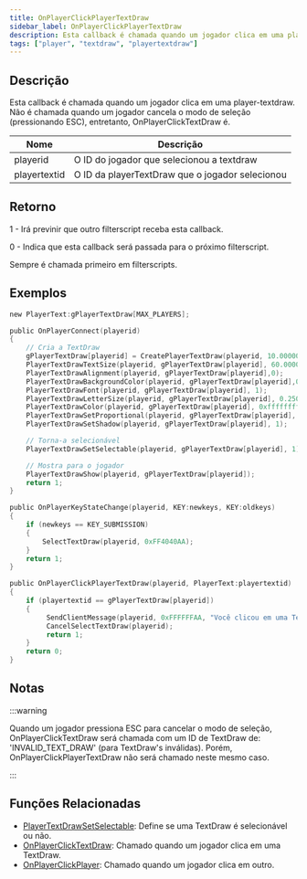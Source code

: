 ```yaml
---
title: OnPlayerClickPlayerTextDraw
sidebar_label: OnPlayerClickPlayerTextDraw
description: Esta callback é chamada quando um jogador clica em uma player-textdraw.
tags: ["player", "textdraw", "playertextdraw"]
---
```


## Descrição

Esta callback é chamada quando um jogador clica em uma player-textdraw. Não é chamada quando um jogador cancela o modo de seleção (pressionando ESC), entretanto, OnPlayerClickTextDraw é.

| Nome         | Descrição                                       |
| ------------ | ----------------------------------------------- |
| playerid     | O ID do jogador que selecionou a textdraw       |
| playertextid | O ID da playerTextDraw que o jogador selecionou |

## Retorno

1 - Irá previnir que outro filterscript receba esta callback.

0 - Indica que esta callback será passada para o próximo filterscript.

Sempre é chamada primeiro em filterscripts.

## Exemplos

```c
new PlayerText:gPlayerTextDraw[MAX_PLAYERS];

public OnPlayerConnect(playerid)
{
    // Cria a TextDraw
    gPlayerTextDraw[playerid] = CreatePlayerTextDraw(playerid, 10.000000, 141.000000, "MinhaTXD");
    PlayerTextDrawTextSize(playerid, gPlayerTextDraw[playerid], 60.000000, 20.000000);
    PlayerTextDrawAlignment(playerid, gPlayerTextDraw[playerid],0);
    PlayerTextDrawBackgroundColor(playerid, gPlayerTextDraw[playerid],0x000000ff);
    PlayerTextDrawFont(playerid, gPlayerTextDraw[playerid], 1);
    PlayerTextDrawLetterSize(playerid, gPlayerTextDraw[playerid], 0.250000, 1.000000);
    PlayerTextDrawColor(playerid, gPlayerTextDraw[playerid], 0xffffffff);
    PlayerTextDrawSetProportional(playerid, gPlayerTextDraw[playerid], 1);
    PlayerTextDrawSetShadow(playerid, gPlayerTextDraw[playerid], 1);

    // Torna-a selecionável
    PlayerTextDrawSetSelectable(playerid, gPlayerTextDraw[playerid], 1);

    // Mostra para o jogador
    PlayerTextDrawShow(playerid, gPlayerTextDraw[playerid]);
    return 1;
}

public OnPlayerKeyStateChange(playerid, KEY:newkeys, KEY:oldkeys)
{
    if (newkeys == KEY_SUBMISSION)
    {
        SelectTextDraw(playerid, 0xFF4040AA);
    }
    return 1;
}

public OnPlayerClickPlayerTextDraw(playerid, PlayerText:playertextid)
{
    if (playertextid == gPlayerTextDraw[playerid])
    {
         SendClientMessage(playerid, 0xFFFFFFAA, "Você clicou em uma TextDraw.");
         CancelSelectTextDraw(playerid);
         return 1;
    }
    return 0;
}
```

## Notas

:::warning

Quando um jogador pressiona ESC para cancelar o modo de seleção, OnPlayerClickTextDraw será chamada com um ID de TextDraw de: 'INVALID_TEXT_DRAW' (para TextDraw's inválidas). Porém, OnPlayerClickPlayerTextDraw não será chamado neste mesmo caso.

:::

## Funções Relacionadas

- [PlayerTextDrawSetSelectable](../functions/PlayerTextDrawSetSelectable.md): Define se uma TextDraw é selecionável ou não.
- [OnPlayerClickTextDraw](OnPlayerClickTextDraw.md): Chamado quando um jogador clica em uma TextDraw.
- [OnPlayerClickPlayer](OnPlayerClickPlayer.md): Chamado quando um jogador clica em outro.

